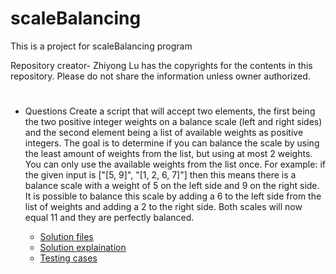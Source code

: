 # scaleBalancing
This is a project for scaleBalancing program

Repository creator- Zhiyong Lu has the copyrights for the contents in this repository. Please do not share the information unless owner authorized.

# 
 * Questions
 Create a script that will accept two elements, the first being the two positive integer weights on
a balance scale (left and right sides) and the second element being a list of available weights as
positive integers.
The goal is to determine if you can balance the scale by using the least amount of weights from
the list, but using at most 2 weights. You can only use the available weights from the list once.
For example: if the given input is ["[5, 9]", "[1, 2, 6, 7]"] then this means there is a balance scale
with a weight of 5 on the left side and 9 on the right side. It is possible to balance this scale by
adding a 6 to the left side from the list of weights and adding a 2 to the right side. Both scales
will now equal 11 and they are perfectly balanced.

    * [Solution files](https://github.com/Zlu3Dev/scaleBalancing/blob/master/scaleBalancing.java)
    * [Solution explaination](https://github.com/Zlu3Dev/scaleBalancing/blob/master/solution%20explaination)
    * [Testing cases](https://github.com/Zlu3Dev/scaleBalancing/blob/master/TestCase)
   
    
